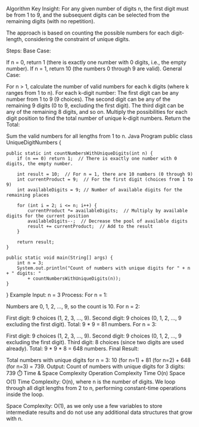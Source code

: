 Algorithm
Key Insight:
For any given number of digits n, the first digit must be from 1 to 9, and the subsequent digits can be selected from the remaining digits (with no repetition).

The approach is based on counting the possible numbers for each digit-length, considering the constraint of unique digits.

Steps:
Base Case:

If n = 0, return 1 (there is exactly one number with 0 digits, i.e., the empty number).
If n = 1, return 10 (the numbers 0 through 9 are valid).
General Case:

For n > 1, calculate the number of valid numbers for each k digits (where k ranges from 1 to n).
For each k-digit number:
The first digit can be any number from 1 to 9 (9 choices).
The second digit can be any of the remaining 9 digits (0 to 9, excluding the first digit).
The third digit can be any of the remaining 8 digits, and so on.
Multiply the possibilities for each digit position to find the total number of unique k-digit numbers.
Return the Total:

Sum the valid numbers for all lengths from 1 to n.
 Java Program
public class UniqueDigitNumbers {

    public static int countNumbersWithUniqueDigits(int n) {
        if (n == 0) return 1;  // There is exactly one number with 0 digits, the empty number.

        int result = 10;  // For n = 1, there are 10 numbers (0 through 9)
        int currentProduct = 9;  // For the first digit (choices from 1 to 9)
        int availableDigits = 9; // Number of available digits for the remaining places

        for (int i = 2; i <= n; i++) {
            currentProduct *= availableDigits;  // Multiply by available digits for the current position
            availableDigits--;  // Decrease the pool of available digits
            result += currentProduct;  // Add to the result
        }

        return result;
    }

    public static void main(String[] args) {
        int n = 3;
        System.out.println("Count of numbers with unique digits for " + n + " digits: " 
            + countNumbersWithUniqueDigits(n));
    }
}
 Example
Input:
n = 3
Process:
For n = 1:

Numbers are 0, 1, 2, ..., 9, so the count is 10.
For n = 2:

First digit: 9 choices (1, 2, 3, ..., 9).
Second digit: 9 choices (0, 1, 2, ..., 9 excluding the first digit).
Total: 9 * 9 = 81 numbers.
For n = 3:

First digit: 9 choices (1, 2, 3, ..., 9).
Second digit: 9 choices (0, 1, 2, ..., 9 excluding the first digit).
Third digit: 8 choices (since two digits are used already).
Total: 9 * 9 * 8 = 648 numbers.
Final Result:

Total numbers with unique digits for n = 3: 10 (for n=1) + 81 (for n=2) + 648 (for n=3) = 739.
 Output:
Count of numbers with unique digits for 3 digits: 739
⏱️ Time & Space Complexity
Operation	Complexity
Time	O(n)
Space	O(1)
Time Complexity: O(n), where n is the number of digits. We loop through all digit lengths from 2 to n, performing constant-time operations inside the loop.

Space Complexity: O(1), as we only use a few variables to store intermediate results and do not use any additional data structures that grow with n.

